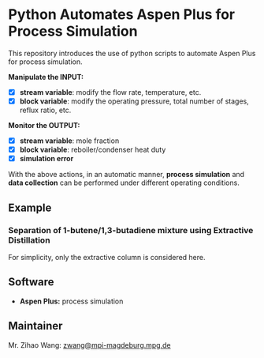 
# Python Automates Aspen Plus for Process Simulation

This repository introduces the use of python scripts to automate Aspen Plus for process simulation.

**Manipulate the INPUT:**
- [x] **stream variable**: modify the flow rate, temperature, etc.
- [x] **block variable**: modify the operating pressure, total number of stages, reflux ratio, etc.

**Monitor the OUTPUT:**
- [x] **stream variable**: mole fraction
- [x] **block variable**: reboiler/condenser heat duty
- [x] **simulation error**

With the above actions, in an automatic manner, **process simulation** and **data collection** can be performed under different operating conditions.

## Example
### Separation of 1-butene/1,3-butadiene mixture using Extractive Distillation
For simplicity, only the extractive column is considered here.

## Software
- **Aspen Plus:** process simulation

## Maintainer
Mr. Zihao Wang: zwang@mpi-magdeburg.mpg.de
